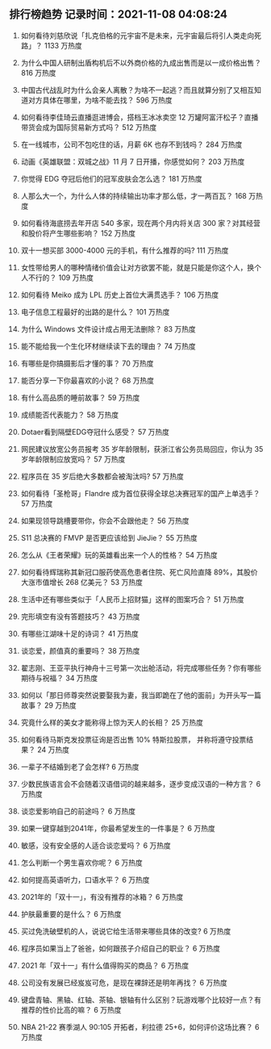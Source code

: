 
## 排行榜趋势 记录时间：2021-11-08 04:08:24
  
  1. 如何看待刘慈欣说「扎克伯格的元宇宙不是未来，元宇宙最后将引人类走向死路」？ 1133 万热度
    
  2. 为什么中国人研制出盾构机后不以外商价格的九成出售而是以一成价格出售？ 816 万热度
    
  3. 中国古代战乱时为什么会亲人离散？为啥不一起逃？而且就算分别了又相互知道对方具体在哪里，为啥不能去找？ 596 万热度
    
  4. 如何看待李佳琦云直播逛进博会，搭档王冰冰卖空 12 万罐阿富汗松子？直播带货会成为国际贸易新方式吗？ 512 万热度
    
  5. 在一线城市，公司不包吃住的话，月薪 6K 也存不到钱吗？ 284 万热度
    
  6. 动画《英雄联盟：双城之战》11 月 7 日开播，你感觉如何？ 203 万热度
    
  7. 你觉得 EDG 夺冠后他们的冠军皮肤会怎么选？ 181 万热度
    
  8. 人那么大一个，为什么人体的持续输出功率才那么低，才一两百瓦？ 168 万热度
    
  9. 如何看待海底捞去年开店 540 多家，现在两个月内将关店 300 家？对其经营和股价将产生哪些影响？ 152 万热度
    
  10. 双十一想买部 3000-4000 元的手机，有什么推荐的吗? 111 万热度
    
  11. 女性带给男人的哪种情绪价值会让对方欲罢不能，就是只能是你这个人，换个人不行的？ 109 万热度
    
  12. 如何看待 Meiko 成为 LPL 历史上首位大满贯选手？ 106 万热度
    
  13. 电子信息工程最好的出路的是什么？ 101 万热度
    
  14. 为什么 Windows 文件设计成占用无法删除？ 83 万热度
    
  15. 能不能给我一个生化环材继续读下去的理由？ 74 万热度
    
  16. 有哪些是你搞摄影后才懂的事？ 70 万热度
    
  17. 能否分享一下你最喜欢的小说？ 68 万热度
    
  18. 有什么高品质的睡前故事？ 59 万热度
    
  19. 成绩能否代表能力？ 58 万热度
    
  20. Dotaer看到隔壁EDG夺冠什么感受？ 57 万热度
    
  21. 网民建议放宽公务员报考 35 岁年龄限制，获浙江省公务员局回应，你认为 35 岁年龄限制应放宽吗？ 57 万热度
    
  22. 程序员在 35 岁后绝大多数都会被淘汰吗? 57 万热度
    
  23. 如何看待「圣枪哥」Flandre 成为首位获得全球总决赛冠军的国产上单选手？ 57 万热度
    
  24. 如果现领导跳槽要带你，你会不会跟他走？ 56 万热度
    
  25. S11 总决赛的 FMVP 是否更应该给到 JieJie？ 55 万热度
    
  26. 怎么从《王者荣耀》玩的英雄看出来一个人的性格？ 54 万热度
    
  27. 如何看待辉瑞称其新冠口服药使高危患者住院、死亡风险直降 89%，其股价大涨市值增长 268 亿美元？ 53 万热度
    
  28. 生活中还有哪些类似于「人民币上招财猫」这样的图案巧合？ 51 万热度
    
  29. 完形填空有没有答题技巧？ 43 万热度
    
  30. 有哪些江湖味十足的诗词？ 41 万热度
    
  31. 谈恋爱，颜值真的重要吗？ 38 万热度
    
  32. 翟志刚、王亚平执行神舟十三号第一次出舱活动，将完成哪些任务？你有哪些期待与祝福？ 34 万热度
    
  33. 如何以「那日师尊突然说要娶我为妻，我当即跪在了他的面前」为开头写一篇故事？ 29 万热度
    
  34. 究竟什么样的美女才能称得上惊为天人的长相？ 25 万热度
    
  35. 如何看待马斯克发投票征询是否出售 10% 特斯拉股票， 并称将遵守投票结果？ 24 万热度
    
  36. 一辈子不结婚到老了会怎样? 6 万热度
    
  37. 少数民族语言会不会随着汉语借词的越来越多，逐步变成汉语的一种方言？ 6 万热度
    
  38. 谈恋爱影响自己的前途吗？ 6 万热度
    
  39. 如果一键穿越到2041年，你最希望发生的一件事是？ 6 万热度
    
  40. 敏感，没有安全感的人适合谈恋爱吗？ 6 万热度
    
  41. 怎么判断一个男生喜欢你呢？ 6 万热度
    
  42. 如何提高英语听力，口语水平？ 6 万热度
    
  43. 2021年的「双十一」，有没有推荐的冰箱？ 6 万热度
    
  44. 护肤最重要的是什么？ 6 万热度
    
  45. 买过免洗破壁机的人，说说它给生活带来哪些具体的改变? 6 万热度
    
  46. 程序员如果当上了爸爸，如何跟孩子介绍自己的职业？ 6 万热度
    
  47. 2021 年「双十一」有什么值得购买的商品？ 6 万热度
    
  48. 公司没有发展已经岌岌可危，是现在裸辞还是明年再找？ 6 万热度
    
  49. 键盘青轴、黑轴、红轴、茶轴、银轴有什么区别？玩游戏哪个比较好一点？有推荐的性价比高的嘛？ 6 万热度
    
  50. NBA 21-22 赛季湖人 90:105 开拓者，利拉德 25+6，如何评价这场比赛？ 6 万热度
    